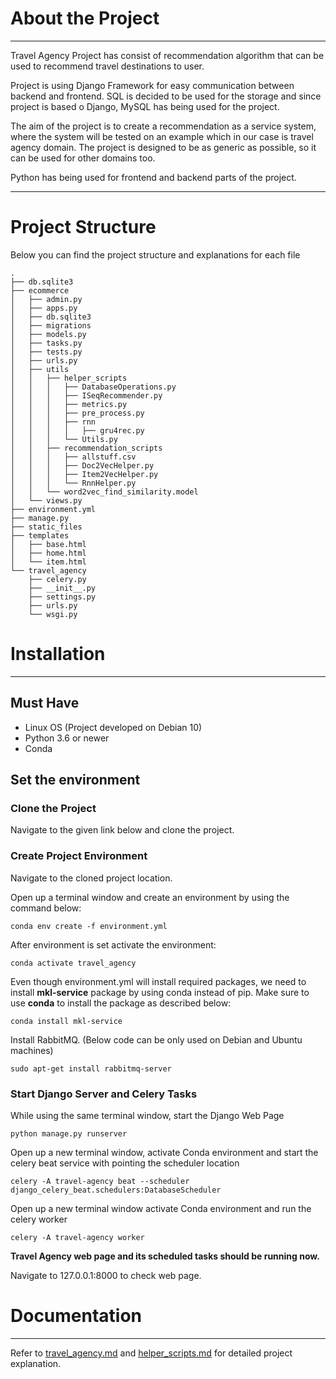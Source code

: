 # About the Project
-----
Travel Agency Project has consist of recommendation algorithm that can be used to recommend travel destinations to user.

Project is using Django Framework for easy communication between backend and frontend. SQL is decided to be used for the storage and since project is based o Django, MySQL has being used for the project.

The aim of the project is to create a recommendation as a service system, where the system will be tested on an example which in our case is travel agency domain. The project is designed to be as generic as possible, so it can be used for other domains too.

Python has being used for frontend and backend parts of the project.

-----

# Project Structure

Below you can find the project structure and explanations for each file

```
.
├── db.sqlite3
├── ecommerce
│   ├── admin.py
│   ├── apps.py
│   ├── db.sqlite3
│   ├── migrations
│   ├── models.py
│   ├── tasks.py
│   ├── tests.py
│   ├── urls.py
│   ├── utils
│   │   ├── helper_scripts
│   │   │   ├── DatabaseOperations.py
│   │   │   ├── ISeqRecommender.py
│   │   │   ├── metrics.py
│   │   │   ├── pre_process.py
│   │   │   ├── rnn
│   │   │   │   ├── gru4rec.py
│   │   │   └── Utils.py
│   │   ├── recommendation_scripts
│   │   │   ├── allstuff.csv
│   │   │   ├── Doc2VecHelper.py
│   │   │   ├── Item2VecHelper.py
│   │   │   └── RnnHelper.py
│   │   └── word2vec_find_similarity.model
│   └── views.py
├── environment.yml
├── manage.py
├── static_files
├── templates
│   ├── base.html
│   ├── home.html
│   └── item.html
└── travel_agency
    ├── celery.py
    ├── __init__.py
    ├── settings.py
    ├── urls.py
    └── wsgi.py
```


# Installation

-----

## Must Have

- Linux OS (Project developed on Debian 10)
- Python 3.6 or newer
- Conda

## Set the environment
### Clone the Project

Navigate to the given link below and clone the project.


### Create Project Environment

Navigate to the cloned project location.

Open up a terminal window and create an environment by using the command below:

```
conda env create -f environment.yml
```

After environment is set activate the environment:

```
conda activate travel_agency
```

Even though environment.yml will install required packages, we need to install **mkl-service** package by using conda instead of pip. Make sure to use **conda** to install the package as described below:

```
conda install mkl-service
```

Install RabbitMQ. (Below code can be only used on Debian and Ubuntu machines)

```
sudo apt-get install rabbitmq-server
```



### Start Django Server and Celery Tasks

While using the same terminal window, start the Django Web Page

```
python manage.py runserver
```

Open up a new terminal window, activate Conda environment and start the celery beat service with pointing the scheduler location

```
celery -A travel-agency beat --scheduler django_celery_beat.schedulers:DatabaseScheduler
```

Open up a new terminal window activate Conda environment and run the celery worker

```
celery -A travel-agency worker
```



**Travel Agency web page and its scheduled tasks should be running now.**

Navigate to 127.0.0.1:8000 to check web page.


# Documentation
-----

Refer to [travel_agency.md](docs/travel_agency.md) and [helper_scripts.md](docs/helper_scripts.md) for detailed project explanation.